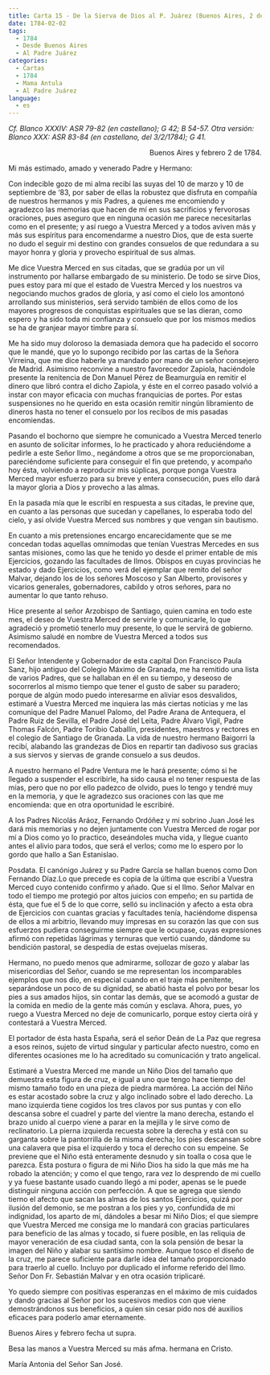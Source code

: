 ```yaml
---
title: Carta 15 - De la Sierva de Dios al P. Juárez (Buenos Aires, 2 de febrero de 1784).
date: 1784-02-02
tags:
  - 1784
  - Desde Buenos Aires
  - Al Padre Juárez
categories:
  - Cartas
  - 1784
  - Mama Antula
  - Al Padre Juárez
language:
  - es
---
```


_Cf. Blanco XXXIV: ASR 79-82 (en castellano); G 42; B 54-57.
Otra versión: Blanco XXX: ASR 83-84 (en castellano, del 3/2/1784); G 41._

<div align="right">
Buenos Aires y febrero 2 de 1784.
</div>

Mi más estimado, amado y venerado Padre y Hermano:

Con indecible gozo de mi alma recibí las suyas del 10 de marzo y 10 de septiembre de ‘83, por saber de ellas la robustez que disfruta en compañía de nuestros hermanos y mis Padres, a quienes me encomiendo y agradezco las memorias que hacen de mí en sus sacrificios y fervorosas oraciones, pues aseguro que en ninguna ocasión me parece necesitarlas como en el presente; y así ruego a Vuestra Merced y a todos aviven más y más sus espíritus para encomendarme a nuestro Dios, que de esta suerte no dudo el seguir mi destino con grandes consuelos de que redundara a su mayor honra y gloria y provecho espiritual de sus almas.

Me dice Vuestra Merced en sus citadas, que se gradúa por un vil instrumento por hallarse embargado de su ministerio. De todo se sirve Dios, pues estoy para mí que el estado de Vuestra Merced y los nuestros va negociando muchos grados de gloria, y así como el cielo los amontonó arrollando sus ministerios, será servido también de ellos como de los mayores progresos de conquistas espirituales que se las dieran, como espero y ha sido toda mi confianza y consuelo que por los mismos medios se ha de granjear mayor timbre para sí.

Me ha sido muy doloroso la demasiada demora que ha padecido el socorro que le mandé, que yo lo supongo recibido por las cartas de la Señora Virreina, que me dice haberle ya mandado por mano de un señor consejero de Madrid. Asimismo reconvine a nuestro favorecedor Zapiola, haciéndole presente la renitencia de Don Manuel Pérez de Beamurguía en remitir el dinero que libró contra el dicho Zapiola, y éste en el correo pasado volvió a instar con mayor eficacia con muchas franquicias de portes. Por estas suspensiones no he querido en esta ocasión remitir ningún libramiento de dineros hasta no tener el consuelo por los recibos de mis pasadas encomiendas.

Pasando el bochorno que siempre he comunicado a Vuestra Merced tenerlo en asunto de solicitar informes, lo he practicado y ahora reduciéndome a pedirle a este Señor Ilmo., negándome a otros que se me proporcionaban, pareciéndome suficiente para conseguir el fin que pretendo, y acompaño hoy ésta, volviendo a reproducir  mis súplicas, porque ponga Vuestra Merced mayor esfuerzo para su breve y entera consecución, pues ello dará la mayor gloria a Dios y provecho a las almas.

En la pasada mía que le escribí en respuesta a sus citadas, le previne que, en cuanto a las personas que sucedan y capellanes, lo esperaba todo del cielo, y así olvide Vuestra Merced sus nombres y que vengan sin bautismo.

En cuanto a mis pretensiones encargo encarecidamente que se me concedan todas aquellas omnímodas que tenían Vuestras Mercedes en sus santas misiones, como las que he tenido yo desde el primer entable de mis Ejercicios, gozando las facultades de Ilmos. Obispos en cuyas provincias he estado y dado Ejercicios, como verá del ejemplar que remito del señor Malvar, dejando los de los señores Moscoso y San Alberto, provisores y vicarios generales, gobernadores, cabildo y otros señores, para no aumentar lo que tanto rehuso.

Hice presente al señor Arzobispo de Santiago, quien camina en todo este mes, el deseo de Vuestra Merced de servirle y comunicarle, lo que agradeció y prometió tenerlo muy presente, lo que le servirá de gobierno. Asimismo saludé en nombre  de Vuestra Merced a todos sus recomendados.

El Señor Intendente y Gobernador de esta capital Don Francisco Paula Sanz, hijo antiguo del Colegio Máximo de Granada, me ha remitido una lista de varios Padres, que se hallaban en él en su tiempo, y deseoso de socorrerlos al mismo tiempo que tener el gusto de saber su paradero; porque de algún modo puedo interesarme en aliviar esos desvalidos, estimaré a Vuestra Merced me inquiera las más ciertas noticias y me las comunique del Padre Manuel Palomo, del Padre Arana de Antequera, el Padre Ruiz de Sevilla, el Padre José del Leita, Padre Álvaro Vigil, Padre Thomas Falcón, Padre Toribio Caballín, presidentes, maestros y rectores en el colegio de Santiago de Granada. La vida de nuestro hermano Baigorri la recibí, alabando las grandezas de Dios en repartir tan dadivoso sus gracias a sus siervos y siervas de grande consuelo a sus deudos.

A nuestro hermano el Padre Ventura me le hará presente; cómo si he llegado a suspender el escribirle, ha sido causa el no tener respuesta de las mías, pero que no por ello padezco de olvido, pues lo tengo y tendré muy en la memoria, y que le agradezco sus oraciones con las que me encomienda: que en otra oportunidad le escribiré.

A los Padres Nicolás Aráoz, Fernando Ordóñez y mi sobrino Juan José les dará mis memorias y no dejen juntamente con Vuestra Merced de rogar por mí a Dios como yo lo practico, deseándoles mucha vida, y llegue cuanto antes el alivio para todos, que será el verlos; como me lo espero por lo gordo que hallo a San Estanislao.

Posdata. El canónigo Juárez y su Padre García se hallan buenos como Don Fernando Díaz.Lo que precede es copia de la última que escribí a Vuestra Merced cuyo contenido confirmo y añado. Que si el Ilmo. Señor Malvar en todo el tiempo me protegió por altos juicios con empeño; en su partida de ésta, que fue el 5 de lo que corre, selló su inclinación y afecto a esta obra de Ejercicios con cuantas gracias y facultades tenía, haciéndome dispensa de ellos a mi arbitrio, llevando muy impresas en su corazón las que con sus esfuerzos pudiera conseguirme siempre que le ocupase, cuyas expresiones afirmó con repetidas lágrimas y ternuras que vertió cuando, dándome su bendición pastoral, se despedía de estas ovejuelas míseras.

Hermano, no puedo menos que admirarme, sollozar de gozo y alabar las misericordias del Señor, cuando se me representan los incomparables ejemplos que nos dio, en especial cuando en el traje más penitente, separándose un poco de su dignidad, se abatió hasta el polvo por besar los pies a sus amados hijos, sin contar las demás, que se acomodó a gustar de la comida en medio de la gente más común y esclava. Ahora, pues, yo ruego a Vuestra Merced no deje de comunicarlo, porque estoy cierta oirá y contestará a Vuestra Merced.

El portador de ésta hasta España, será el señor Deán de La Paz que regresa a esos reinos, sujeto de virtud singular y particular afecto nuestro, como en diferentes ocasiones me lo ha acreditado su comunicación y trato angelical.

Estimaré a Vuestra Merced me mande un Niño Dios del tamaño que demuestra esta figura de cruz, e igual a uno que tengo hace tiempo del mismo tamaño todo en una pieza de piedra marmórea. La acción del Niño es estar acostado sobre la cruz y algo inclinado sobre el lado derecho. La mano izquierda tiene cogidos los tres clavos por sus puntas y con ello descansa sobre el cuadrel y parte del vientre la mano derecha, estando el brazo unido al cuerpo viene a parar en la mejilla y le sirve como de reclinatorio. La pierna izquierda recuesta sobre la derecha y está con su garganta sobre la pantorrilla de la misma derecha; los pies descansan sobre una calavera que pisa el izquierdo y toca el derecho con su empeine. Se previene que el Niño está enteramente desnudo y sin toalla o cosa que le parezca. Esta postura o figura de mi Niño Dios ha sido la que más me ha robado la atención; y como el que tengo, rara vez lo desprendo de mi cuello y ya fuese bastante usado cuando llegó a mi poder, apenas se le puede distinguir ninguna acción con perfección. A que se agrega que siendo tierno el afecto que sacan las almas de los santos Ejercicios, quizá por ilusión del demonio, se me postran a los pies y yo, confundida de mi indignidad, los aparto de mí, dándoles a besar mi Niño Dios; el que siempre que Vuestra Merced me consiga me lo mandará con gracias particulares para beneficio de las almas y tocado, si fuere posible, en las reliquia de mayor veneración de esa ciudad santa, con la sola pensión de besar la imagen del Niño y alabar su santísimo nombre. Aunque tosco el diseño de la cruz, me parece suficiente para darle idea del tamaño proporcionado para traerlo al cuello. Incluyo por duplicado el informe referido del Ilmo. Señor Don Fr. Sebastián Malvar y en otra ocasión triplicaré.

Yo quedo siempre con positivas esperanzas en el máximo de mis cuidados y dando gracias al Señor por los sucesivos medios con que viene demostrándonos sus beneficios, a quien sin cesar pido nos dé auxilios eficaces para poderlo amar eternamente.

Buenos Aires y febrero fecha ut supra.

Besa las manos a Vuestra Merced su más afma. hermana en Cristo.

María Antonia del Señor San José.
